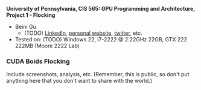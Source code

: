 **University of Pennsylvania, CIS 565: GPU Programming and Architecture,
Project 1 - Flocking**

* Beini Gu
  * (TODO) [LinkedIn](), [personal website](), [twitter](), etc.
* Tested on: (TODO) Windows 22, i7-2222 @ 2.22GHz 22GB, GTX 222 222MB (Moore 2222 Lab)

### CUDA Boids Flocking

Include screenshots, analysis, etc. (Remember, this is public, so don't put
anything here that you don't want to share with the world.)